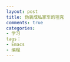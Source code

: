 ```yaml
---
layout: post
title: 伪装成私家车的坦克
comments: true
categories:
- 学习
tags：
- Emacs
- 编程
---
```


